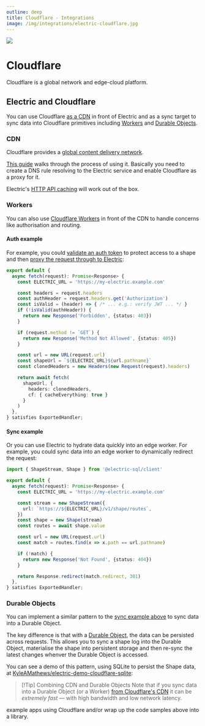 ```yaml
---
outline: deep
title: Cloudflare - Integrations
image: /img/integrations/electric-cloudflare.jpg
---
```


<script setup>
  import HelpWanted from '/src/components/HelpWanted.vue'
</script>

<img src="/img/integrations/cloudflare.svg" class="product-icon" />

# Cloudflare

Cloudflare is a global network and edge-cloud platform.

## Electric and Cloudflare

You can use Cloudflare [as a CDN](#cdn) in front of Electric and as a sync target to sync data into Cloudflare primitives including [Workers](#workers) and [Durable Objects](#durable-objects).

### CDN

Cloudflare provides a [global content delivery network](https://developers.cloudflare.com/cache/get-started/).

[This guide](https://loadforge.com/guides/steps-to-set-up-cloudflare-cdn-for-your-website) walks through the process of using it. Basically you need to create a DNS rule resolving to the Electric service and enable Cloudflare as a proxy for it.

Electric's [HTTP API caching](/docs/api/http#caching) will work out of the box.

### Workers

You can also use [Cloudflare Workers](https://workers.cloudflare.com) in front of the CDN to handle concerns like authorisation and routing.

#### Auth example

For example, you could [validate an auth token](https://developers.cloudflare.com/workers/examples/auth-with-headers/) to protect access to a shape and then [proxy the request through to Electric](https://developers.cloudflare.com/workers/examples/respond-with-another-site):

```ts
export default {
  async fetch(request): Promise<Response> {
    const ELECTRIC_URL = 'https://my-electric.example.com'

    const headers = request.headers
    const authHeader = request.headers.get('Authorization')
    const isValid = (header) => { /* ... e.g.: verify JWT ... */ }
    if (!isValid(authHeader)) {
      return new Response('Forbidden', {status: 403})
    }

    if (request.method != `GET`) {
      return new Response('Method Not Allowed', {status: 405})
    }

    const url = new URL(request.url)
    const shapeUrl = `${ELECTRIC_URL}${url.pathname}`
    const clonedHeaders = new Headers(new Request(request).headers)

    return await fetch(
      shapeUrl, {
        headers: clonedHeaders,
        cf: { cacheEverything: true }
      }
    )
  },
} satisfies ExportedHandler;
```

#### Sync example

Or you can use Electric to hydrate data quickly into an edge worker. For example, you could sync data into an edge worker to dynamically redirect the request:

```ts
import { ShapeStream, Shape } from '@electric-sql/client'

export default {
  async fetch(request): Promise<Response> {
    const ELECTRIC_URL = 'https://my-electric.example.com'

    const stream = new ShapeStream({
      url: `https://${ELECTRIC_URL}/v1/shape/routes`,
    })
    const shape = new Shape(stream)
    const routes = await shape.value

    const url = new URL(request.url)
    const match = routes.find(x => x.path == url.pathname)

    if (!match) {
      return new Response('Not Found', {status: 404})
    }

    return Response.redirect(match.redirect, 301)
  },
} satisfies ExportedHandler;
```

### Durable Objects

You can implement a similar pattern to the [sync example above](#sync-example) to sync data into a Durable Object.

The key difference is that with a [Durable Object](https://developers.cloudflare.com/durable-objects/), the data can be persisted across requests. This allows you to sync a shape log into the Durable Object, materialise the shape into persistent storage and then re-sync the latest changes whenver the Durable Object is accessed.

You can see a demo of this pattern, using SQLite to persist the Shape data, at [KyleAMathews/electric-demo-cloudflare-sqlite](https://github.com/KyleAMathews/electric-demo-cloudflare-sqlite):

<Tweet tweet-id="1841180640970228197"
    align="center"
    conversation="none"
    theme="dark"
/>

> [!Tip] Combining CDN and Durable Objects
> Note that if you sync data into a Durable Object (or a Worker) [from Cloudflare's CDN](#cdn) it can be *extremely fast* &mdash; with high bandwidth and low network latency.

<HelpWanted issue="1884">
  example apps using Cloudflare and/or wrap up the code samples above into a library.
</HelpWanted>